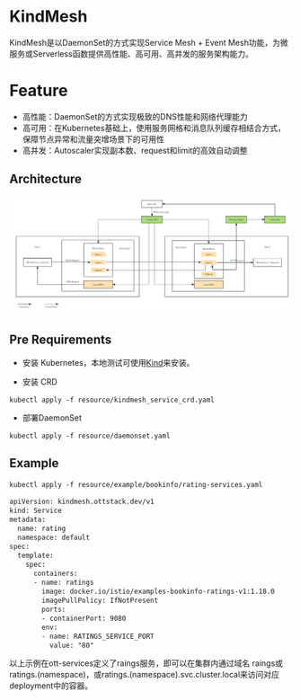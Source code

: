 # KindMesh

KindMesh是以DaemonSet的方式实现Service Mesh + Event Mesh功能，为微服务或Serverless函数提供高性能、高可用、高并发的服务架构能力。

# Feature

- 高性能：DaemonSet的方式实现极致的DNS性能和网络代理能力
- 高可用：在Kubernetes基础上，使用服务网格和消息队列缓存相结合方式，保障节点异常和流量突增场景下的可用性
- 高并发：Autoscaler实现副本数、request和limit的高效自动调整

## Architecture

![alt text](doc/kindmesh.png "Title")

## Pre Requirements

- 安装 Kubernetes，本地测试可使用[Kind](https://kind.sigs.k8s.io/)来安装。

- 安装 CRD
```
kubectl apply -f resource/kindmesh_service_crd.yaml
```
- 部署DaemonSet
```
kubectl apply -f resource/daemonset.yaml
```

## Example

```
kubectl apply -f resource/example/bookinfo/rating-services.yaml
```

```
apiVersion: kindmesh.ottstack.dev/v1
kind: Service
metadata:
  name: rating
  namespace: default
spec:
  template:
    spec:
      containers:
      - name: ratings
        image: docker.io/istio/examples-bookinfo-ratings-v1:1.18.0
        imagePullPolicy: IfNotPresent
        ports:
        - containerPort: 9080
        env:
        - name: RATINGS_SERVICE_PORT
          value: "80"
```
以上示例在ott-services定义了raings服务，即可以在集群内通过域名 raings或ratings.(namespace)，或ratings.(namespace).svc.cluster.local来访问对应deployment中的容器。
